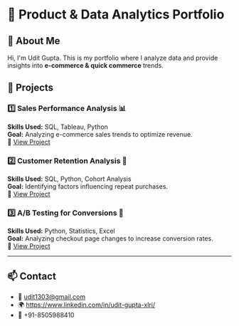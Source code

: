 # 🚀 Product & Data Analytics Portfolio

## 👋 About Me
Hi, I'm Udit Gupta. This is my portfolio where I analyze data and provide insights into **e-commerce & quick commerce** trends.

## 📌 Projects

### 1️⃣ Sales Performance Analysis 📊  
**Skills Used:** SQL, Tableau, Python  
**Goal:** Analyzing e-commerce sales trends to optimize revenue.  
📍 [View Project](./sales-performance-analysis/README.md)

### 2️⃣ Customer Retention Analysis 👥  
**Skills Used:** SQL, Python, Cohort Analysis  
**Goal:** Identifying factors influencing repeat purchases.  
📍 [View Project](./customer-retention-analysis/README.md)

### 3️⃣ A/B Testing for Conversions 🎯  
**Skills Used:** Python, Statistics, Excel  
**Goal:** Analyzing checkout page changes to increase conversion rates.  
📍 [View Project](./ab-testing-ecommerce/README.md)

---

## 📫 Contact  
- 📧 udit1303@gmail.com  
- 🌍 https://www.linkedin.com/in/udit-gupta-xlri/
- 📱 +91-8505988410
